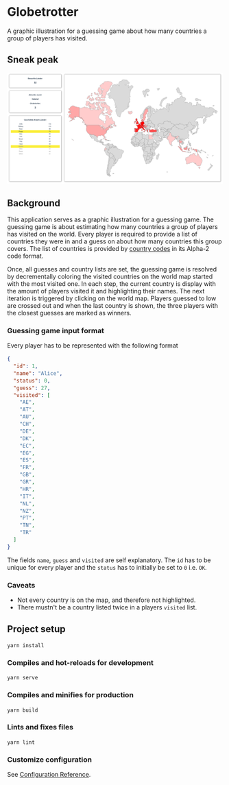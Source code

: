 # Globetrotter

A graphic illustration for a guessing game about how many countries a group of players has visited.

## Sneak peak

![sneak peak](./doc/sneak_peak.png)

## Background

This application serves as a graphic illustration for a guessing game. The guessing game is about estimating how many countries a group of players has visited on the world. Every player is required to provide a list of countries they were in and a guess on about how many countries this group covers. The list of countries is provided by [country codes](https://en.wikipedia.org/wiki/ISO_3166-1) in its Alpha-2 code format.

Once, all guesses and country lists are set, the guessing game is resolved by decrementally coloring the visited countries on the world map started with the most visited one. In each step, the current country is display with the amount of players visited it and highlighting their names. The next iteration is triggered by clicking on the world map. Players guessed to low are crossed out and when the last country is shown, the three players with the closest guesses are marked as winners.

### Guessing game input format

Every player has to be represented with the following format

```json
{
  "id": 1,
  "name": "Alice",
  "status": 0,
  "guess": 27,
  "visited": [
    "AE",
    "AT",
    "AU",
    "CH",
    "DE",
    "DK",
    "EC",
    "EG",
    "ES",
    "FR",
    "GB",
    "GR",
    "HR",
    "IT",
    "NL",
    "NZ",
    "PT",
    "TN",
    "TR"
  ]
}
```

The fields `name`, `guess` and `visited` are self explanatory. The `id` has to be unique for every player and the `status` has to initially be set to `0` i.e. `OK`.

### Caveats

- Not every country is on the map, and therefore not highlighted.
- There mustn't be a country listed twice in a players `visited` list.

## Project setup

```
yarn install
```

### Compiles and hot-reloads for development

```
yarn serve
```

### Compiles and minifies for production

```
yarn build
```

### Lints and fixes files

```
yarn lint
```

### Customize configuration

See [Configuration Reference](https://cli.vuejs.org/config/).
